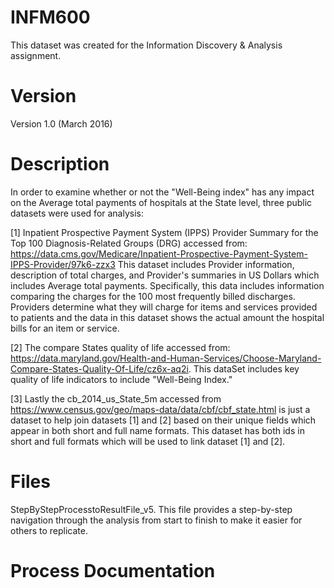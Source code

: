 # INFM600

This dataset was created for the Information Discovery & Analysis assignment. 

# Version

Version 1.0 (March 2016)


# Description

In order to examine whether or not the "Well-Being index" has any impact on the Average total payments of hospitals at the State level, three public datasets were used for analysis:

[1] Inpatient Prospective Payment System (IPPS) Provider Summary for the Top 100 Diagnosis-Related Groups (DRG) accessed from: https://data.cms.gov/Medicare/Inpatient-Prospective-Payment-System-IPPS-Provider/97k6-zzx3
This dataset includes Provider information, description of total charges, and Provider's summaries in US Dollars which includes Average total payments. Specifically, this data includes information comparing the charges for the 100 most frequently billed discharges. Providers determine what they will charge for items and services provided to patients and the data in this dataset shows the actual amount the hospital bills for an item or service.
 
[2] The compare States quality of life accessed from: https://data.maryland.gov/Health-and-Human-Services/Choose-Maryland-Compare-States-Quality-Of-Life/cz6x-aq2i. This dataSet includes key quality of life indicators to include "Well-Being Index."

[3] Lastly the cb_2014_us_State_5m accessed from https://www.census.gov/geo/maps-data/data/cbf/cbf_state.html is just a dataset to help join datasets [1] and [2] based on their unique fields which appear in both short and full name formats. This dataset has both ids in short and full formats which will be used to link dataset [1] and [2]. 

# Files
StepByStepProcesstoResultFile_v5. This file provides a step-by-step navigation through the analysis from start to finish to make it easier for others to replicate. 

# Process Documentation


